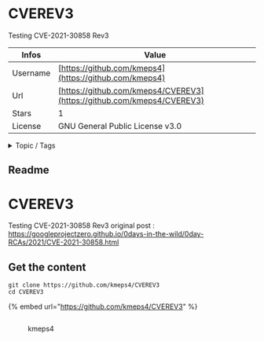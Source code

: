 # CVEREV3

Testing CVE-2021-30858 Rev3

| Infos    | Value                                                              |
| -------- | -------------------------------------------------------------------|
| Username | [https://github.com/kmeps4](https://github.com/kmeps4) |
| Url      | [https://github.com/kmeps4/CVEREV3](https://github.com/kmeps4/CVEREV3)                                               |
| Stars    | 1                                                          |
| License  | GNU General Public License v3.0                                                        |

<details>

<summary>Topic / Tags</summary>



</details>

## Readme

# CVEREV3
Testing CVE-2021-30858 Rev3
original post : https://googleprojectzero.github.io/0days-in-the-wild/0day-RCAs/2021/CVE-2021-30858.html



## Get the content

```
git clone https://github.com/kmeps4/CVEREV3
cd CVEREV3
```

{% embed url="https://github.com/kmeps4/CVEREV3" %}

<figure><img src="https://avatars.githubusercontent.com/u/77245601?v=4" alt=""><figcaption><p>kmeps4</p></figcaption></figure>
